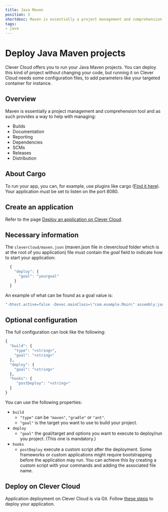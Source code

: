 ```yaml
---
title: Java Maven
position: 3
shortdesc: Maven is essentially a project management and comprehension tool...
tags:
- java
---
```


# Deploy Java Maven projects

Clever Cloud offers you to run your Java Maven projects. You can deploy this kind of project without changing your code, but running it on Clever Cloud needs some configuration files, to add parameters like your targeted container for instance.


## Overview
Maven is essentially a project management and comprehension tool and as such provides a way to help with managing:

* Builds
* Documentation
* Reporting
* Dependencies
* SCMs
* Releases
* Distribution


## About Cargo
To run your app, you can, for example, use plugins like cargo
(<a href="http://cargo.codehaus.org/Maven2+plugin">Find it here</a>).
Your application must be set to listen on the port 8080.

## Create an application

Refer to the page [Deploy an application on Clever Cloud](/doc/clever-cloud-overview/add-application/).

## Necessary information

The `clevercloud/maven.json` (maven.json file in clevercloud folder which is at the root of you application) file must contain the _goal_ field to indicate how to start your application:

```javascript
  {
    "deploy": {
      "goal": "yourgoal"
    }
  }
```

An example of what can be found as a goal value is:  

```haskell
"-Dtest.active=false -Dexec.mainClass=\"com.example.Main\" assembly:jar-with-dependencies exec:java"
```

## Optional configuration

The full configuration can look like the following:

```haskell
{
  "build": {
    "type": "<string>",
    "goal": "<string>"
  },
  "deploy": {
    "goal": "<string>"
  },
  "hooks": {
     "postDeploy": "<string>"
  }
}
```
You can use the following properties:

* ``build``
    * ``"type"`` can be ``"maven"``, ``"gradle"`` or ``"ant"``.
    * ``"goal"`` is the target you want to use to build your project.
* ``deploy``
    * ``"goal"`` the goal/target and options you want to execute to
		  deploy/run you project. (This one is mandatory.)
* ``hooks``
    * ``postDeploy`` execute a custom script after the deployment. Some frameworks or custom applications might require bootstrapping before the application may run.
You can achieve this by creating a custom script with your commands and adding the associated file name.

## Deploy on Clever Cloud

Application deployment on Clever Cloud is via Git. Follow [these steps](/doc/clever-cloud-overview/add-application/) to deploy your application.
